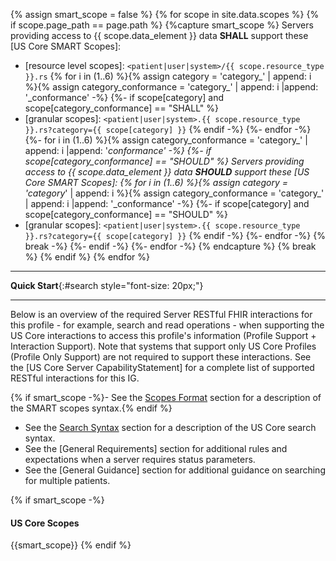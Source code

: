 <!-- This liquid script creates context specific text for each pages quickstart using input data from input/data/scopes.csv -->
{% assign smart_scope = false %}
{% for scope in site.data.scopes %}
  {% if scope.page_path == page.path %}
    {%capture smart_scope %}
Servers providing access to {{ scope.data_element }} data **SHALL** support these [US Core SMART Scopes]:
  -  [resource level scopes]\: `<patient|user|system>/{{ scope.resource_type }}.rs`
{% for i in (1..6) %}{% assign category =  'category_' | append: i %}{% assign category_conformance =  'category_' | append: i |append: '_conformance' -%}
{%- if scope[category] and scope[category_conformance] == "SHALL" %}
  -  [granular scopes]\: `<patient|user|system>.{{ scope.resource_type }}.rs?category={{ scope[category] }}`
{% endif -%}
{%- endfor -%}
{%- for i in (1..6) %}{% assign category_conformance =  'category_' | append: i |append: '_conformance' -%}
{%- if scope[category_conformance] == "SHOULD" %}
Servers providing access to {{ scope.data_element }} data **SHOULD** support these [US Core SMART Scopes]:
{% for i in (1..6) %}{% assign category =  'category_' | append: i %}{% assign category_conformance =  'category_' | append: i |append: '_conformance' -%}
{%- if scope[category] and scope[category_conformance] == "SHOULD" %}
  -  [granular scopes]\: `<patient|user|system>.{{ scope.resource_type }}.rs?category={{ scope[category] }}`
{% endif -%}
{%- endfor -%}
{% break -%}
{%- endif -%}
{%- endfor -%}
     {% endcapture %}
    {% break %}
  {% endif %}
{% endfor %}

---

**Quick Start**{:#search style="font-size: 20px;"}
<a name="quick-start"> </a>

---

Below is an overview of the required Server RESTful FHIR interactions for this profile - for example, search and read operations - when supporting the US Core interactions to access this profile's information (Profile Support + Interaction Support). Note that systems that support only US Core Profiles (Profile Only Support) are not required to support these interactions.  See the [US Core Server CapabilityStatement] for a complete list of supported RESTful interactions for this IG.

{% if smart_scope -%}- See the [Scopes Format](scopes.html#scopes-format) section for a description of the SMART scopes syntax.{% endif %}
- See the [Search Syntax](general-guidance.html#search-syntax) section for a description of the US Core search syntax.
- See the [General Requirements] section for additional rules and expectations when a server requires status parameters.
- See the [General Guidance] section for additional guidance on searching for multiple patients.



<div class="bg-success" markdown="1">

{% if smart_scope -%}
#### US Core Scopes
{{smart_scope}}
{% endif %}

</div><!-- new-content -->


